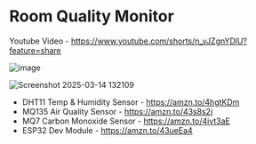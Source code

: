 # Room Quality Monitor

Youtube Video - https://www.youtube.com/shorts/n_vJZgnYDlU?feature=share 

![image](https://github.com/user-attachments/assets/f5224b81-8b4c-4583-9963-32ef2fa9c76a)

![Screenshot 2025-03-14 132109](https://github.com/user-attachments/assets/ba1d89c4-989b-40ad-86e3-ab0858c2306c)

* DHT11 Temp & Humidity Sensor - https://amzn.to/4hgtKDm
* MQ135 Air Quality Sensor - https://amzn.to/43s8s2j
* MQ7 Carbon Monoxide Sensor - https://amzn.to/4ivt3aE
* ESP32 Dev Module - https://amzn.to/43ueEa4 
